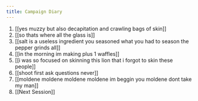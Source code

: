 ```yaml
---
title: Campaign Diary
---
```


1. [[yes muzzy but also decapitation and crawling bags of skin]]
2. [[so thats where all the glass is]]
3. [[salt is a useless ingredient you seasoned what you had to season the pepper grinds all]]
4. [[in the morning im making plus 1 waffles]]
5. [[i was so focused on skinning this lion that i forgot to skin these people]]
6. [[shoot first ask questions never]]
7. [[moldene moldene moldene moldene im beggin you moldene dont take my man]]
8. [[Next Session]]